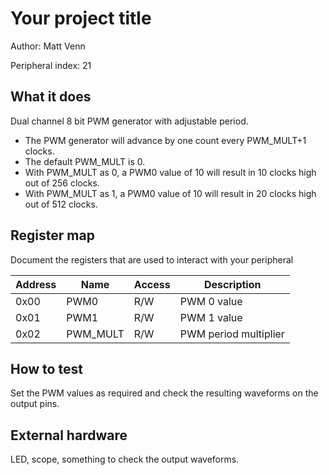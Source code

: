 <!---

This file is used to generate your project datasheet. Please fill in the information below and delete any unused
sections.

The peripheral index is the number TinyQV will use to select your peripheral.  You will pick a free
slot when raising the pull request against the main TinyQV repository, and can fill this in then.  You
also need to set this value as the PERIPHERAL_NUM in your test script.

You can also include images in this folder and reference them in the markdown. Each image must be less than
512 kb in size, and the combined size of all images must be less than 1 MB.
-->

# Your project title

Author: Matt Venn

Peripheral index: 21

## What it does

Dual channel 8 bit PWM generator with adjustable period.

* The PWM generator will advance by one count every PWM_MULT+1 clocks.
* The default PWM_MULT is 0.
* With PWM_MULT as 0, a PWM0 value of 10 will result in 10 clocks high out of 256 clocks.
* With PWM_MULT as 1, a PWM0 value of 10 will result in 20 clocks high out of 512 clocks.

## Register map

Document the registers that are used to interact with your peripheral

| Address | Name       | Access | Description                                                         |
|---------|------------|--------|---------------------------------------------------------------------|
| 0x00    | PWM0       | R/W    | PWM 0 value                                                         |
| 0x01    | PWM1       | R/W    | PWM 1 value                                                         |
| 0x02    | PWM_MULT   | R/W    | PWM period multiplier                                               |

## How to test

Set the PWM values as required and check the resulting waveforms on the output pins.

## External hardware

LED, scope, something to check the output waveforms.
